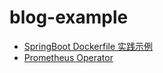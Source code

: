 # blog-example

- [SpringBoot Dockerfile 实践示例](https://github.com/my-dlq/blog-example/tree/master/springboot-dockerfile)
- [Prometheus Operator](https://github.com/my-dlq/blog-example/tree/master/prometheus-operator)